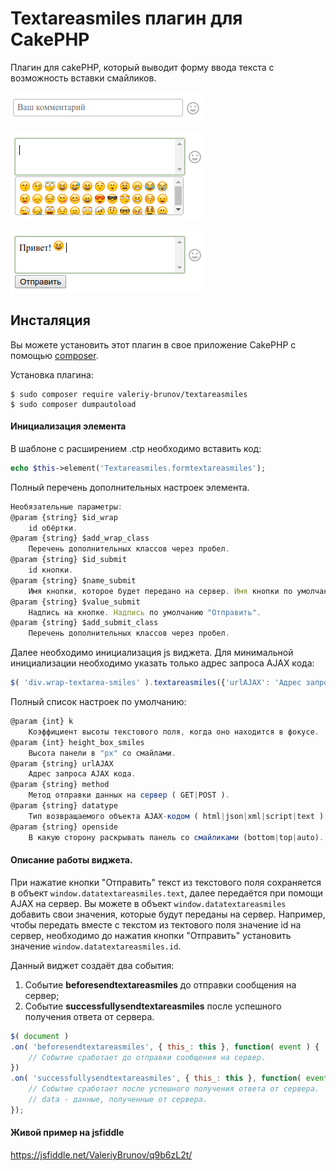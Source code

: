 # Textareasmiles плагин для CakePHP

Плагин для cakePHP, который выводит форму ввода текста с возможность вставки смайликов.

![screenshot](1.png)

![screenshot](2.png)

![screenshot](3.png)

## Инсталяция

Вы можете установить этот плагин в свое приложение CakePHP с помощью [composer](https://getcomposer.org).

Установка плагина:

```
$ sudo composer require valeriy-brunov/textareasmiles
$ sudo composer dumpautoload
```

#### Инициализация элемента

В шаблоне с расширением .ctp необходимо вставить код:

```php
echo $this->element('Textareasmiles.formtextareasmiles');
```

Полный перечень дополнительных настроек элемента.

```js
Необязательные параметры:
@param {string} $id_wrap
	id обёртки.
@param {string} $add_wrap_class
	Перечень дополнительных классов через пробел.
@param {string} $id_submit
	id кнопки.
@param {string} $name_submit
	Имя кнопки, которое будет передано на сервер. Имя кнопки по умолчанию "mytext".
@param {string} $value_submit
	Надпись на кнопке. Надпись по умолчанию "Отправить".
@param {string} $add_submit_class
	Перечень дополнительных классов через пробел.
```

Далее необходимо инициализация js виджета. Для минимальной инициализации необходимо указать только адрес запроса AJAX кода:

```js
$( 'div.wrap-textarea-smiles' ).textareasmiles({'urlAJAX': 'Адрес запроса AJAX кода'});
```

Полный список настроек по умолчанию:

```js
@param {int} k
	Коэффициент высоты текстового поля, когда оно находится в фокусе.
@param {int} height_box_smiles
	Высота панели в "px" со смайлами.
@param {string} urlAJAX
	Адрес запроса AJAX кода.
@param {string} method
	Метод отправки данных на сервер ( GET|POST ).
@param {string} datatype
	Тип возвращаемого объекта AJAX-кодом ( html|json|xml|script|text ).
@param {string} openside
    В какую сторону раскрывать панель со смайликами (bottom|top|auto).
```

#### Описание работы виджета.
При нажатие кнопки "Отправить" текст из текстового поля сохраняется в объект `window.datatextareasmiles.text`, далее передаётся при помощи AJAX на сервер. Вы можете в объект `window.datatextareasmiles` добавить свои значения, которые будут переданы на сервер. Например, чтобы передать вместе с текстом из тектового поля значение id на сервер, необходимо до нажатия кнопки "Отправить" установить значение `window.datatextareasmiles.id`.

Данный виджет создаёт два события:

1. Событие **beforesendtextareasmiles** до отправки сообщения на сервер;
2. Событие **successfullysendtextareasmiles** после успешного получения ответа от сервера.

```js
$( document )
.on( 'beforesendtextareasmiles', { this_: this }, function( event ) {
	// Событие сработает до отправки сообщения на сервер.
})
.on( 'successfullysendtextareasmiles', { this_: this }, function( event, data ) {
	// Событие сработает после успешного получения ответа от сервера.
	// data - данные, полученные от сервера.
});
```

#### Живой пример на jsfiddle

https://jsfiddle.net/ValeriyBrunov/q9b6zL2t/



